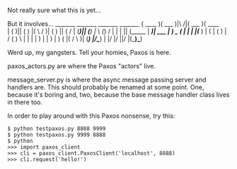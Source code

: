 Not really sure what this is yet...

But it involves...
     _______  _______           _______  _______
    (  ____ )(  ___  )|\     /|(  ___  )(  ____ \
    | (    )|| (   ) |( \   / )| (   ) || (    \/
    | (____)|| (___) | \ (_) / | |   | || (_____
    |  _____)|  ___  |  ) _ (  | |   | |(_____  )
    | (      | (   ) | / ( ) \ | |   | |      ) |
    | )      | )   ( |( /   \ )| (___) |/\____) |
    |/       |/     \||/     \|(_______)\_______)

Werd up, my gangsters. Tell your homies, Paxos is here.

paxos_actors.py are where the Paxos "actors" live.

message_server.py is where the async message passing server and handlers are. This should probably be renamed at some point. One, because it's boring and, two, because the base message handler class lives in there too.

In order to play around with this Paxos nonsense, try this:

    $ python testpaxos.py 8888 9999
    $ python testpaxos.py 9999 8888
    $ python
    >>> import paxos_client
    >>> cli = paxos_client.PaxosClient('localhost', 8888)
    >>> cli.request('hello!')
